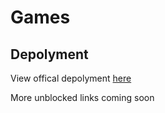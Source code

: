 # Games

## Depolyment

View offical depolyment [here](https://mathhelpers.github.io/)

More unblocked links coming soon
